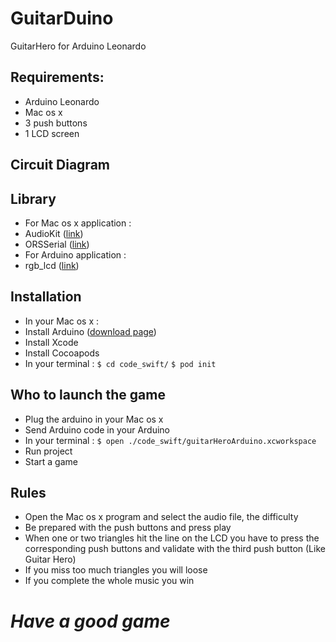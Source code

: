 # GuitarDuino
GuitarHero for Arduino Leonardo

## Requirements:
- Arduino Leonardo
- Mac os x
- 3 push buttons
- 1 LCD screen

## Circuit Diagram

## Library
- For Mac os x application :
- AudioKit ([link](https://github.com/AudioKit/AudioKit))
- ORSSerial ([link](https://github.com/armadsen/ORSSerialPort))
- For Arduino application :
- rgb_lcd ([link](https://github.com/Seeed-Studio/Grove_LCD_RGB_Backlight))

## Installation
- In your Mac os x :
- Install Arduino ([download page](https://www.arduino.cc/download_handler.php?f=/arduino-1.8.5-macosx.zip))
- Install Xcode
- Install Cocoapods
- In your terminal :
`$ cd code_swift/`
`$ pod init`

## Who to launch the game
- Plug the arduino in your Mac os x
- Send Arduino code in your Arduino
- In your terminal :
`$ open ./code_swift/guitarHeroArduino.xcworkspace`
- Run project
- Start a game

## Rules
- Open the Mac os x program and select the audio file, the difficulty
- Be prepared with the push buttons and press play
- When one or two triangles hit the line on the LCD you have to press the corresponding push buttons and validate with the third push button (Like Guitar Hero)
- If you miss too much triangles you will loose
- If you complete the whole music you win


# *Have a good game*
